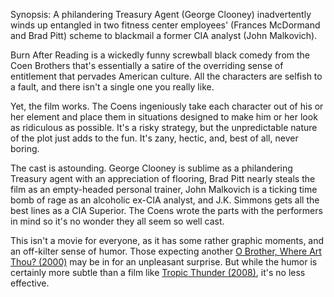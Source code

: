 Synopsis: A philandering Treasury Agent (George Clooney) inadvertently winds up entangled in two fitness center employees' (Frances McDormand and Brad Pitt) scheme to blackmail a former CIA analyst (John Malkovich).

Burn After Reading is a wickedly funny screwball black comedy from the Coen Brothers that's essentially a satire of the overriding sense of entitlement that pervades American culture. All the characters are selfish to a fault, and there isn't a single one you really like.

Yet, the film works. The Coens ingeniously take each character out of his or her element and place them in situations designed to make him or her look as ridiculous as possible. It's a risky strategy, but the unpredictable nature of the plot just adds to the fun. It's zany, hectic, and, best of all, never boring.

The cast is astounding. George Clooney is sublime as a philandering Treasury agent with an appreciation of flooring, Brad Pitt nearly steals the film as an empty-headed personal trainer, John Malkovich is a ticking time bomb of rage as an alcoholic ex-CIA analyst, and J.K. Simmons gets all the best lines as a CIA Superior. The Coens wrote the parts with the performers in mind so it's no wonder they all seem so well cast. 

This isn't a movie for everyone, as it has some rather graphic moments, and an off-kilter sense of humor. Those expecting another <a href="/browse/reviews/o-brother-where-art-thou-2000/">O Brother, Where Art Thou? (2000)</a> may be in for an unpleasant surprise. But while the humor is certainly more subtle than a film like <a href="/browse/reviews/tropic-thunder-2008/">Tropic Thunder (2008)</a>, it's no less effective.
